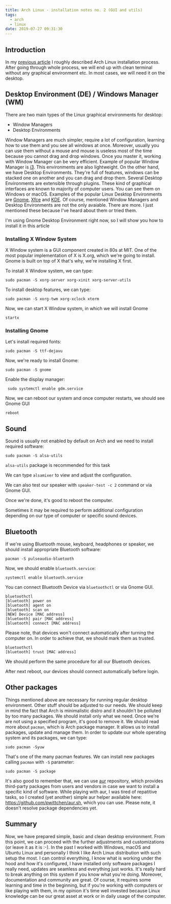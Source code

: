 ```yaml
---
title: Arch Linux - installation notes no. 2 (GUI and utils)
tags:
  - arch
  - linux
date: 2019-07-27 09:31:30
---
```



## Introduction

In my [previous article](/arch-install-notes) I roughly described Arch Linux installation process. After going through whole process, we will end up with clean terminal without any graphical environment etc. In most cases, we will need it on the desktop.

## Desktop Environment (DE) / Windows Manager (WM)

There are two main types of the Linux graphical environments for desktop:
- Window Managers
- Desktop Environments

Window Managers are much simpler, require a lot of configuration, learning how to use them and you see all windows at once. Moreover, usually you can use them without a mouse and mouse is useless most of the time because you cannot drag and drop windows. Once you master it, working with Window Manager can be very efficient. Example of popular Window Manager is [i3](https://i3wm.org/). This environments are also lightweight. On the other hand, we have Desktop Environments. They're full of features, windows can be stacked one on another and you can drag and drop them. Several Desktop Environments are extensible through plugins. These kind of graphical interfaces are known to majority of computer users. You can see them on Windows or macOS. Examples of the popular Linux Desktop Environments are [Gnome](https://www.gnome.org/), [Xfce](https://xfce.org/) and [KDE](https://kde.org/). Of course, mentioned Window Managers and Desktop Environments are not the only avaiable. There are more. I just mentioned these because I've heard about them or tried them.

I'm using Gnome Desktop Environment right now, so I will show you how to install it in this article

### Installing X Window System

X Window system is a GUI component created in 80s at MIT. One of the most popular implementation of X is X.org, which we're going to install. Gnome is built on top of X that's why, we're installing X first.

To install X Window system, we can type:

```
sudo pacman -S xorg-server xorg-xinit xorg-server-utils
```

To install desktop features, we can type:

```
sudo pacman -S xorg-twm xorg-xclock xterm
```

Now, we can start X Window system, in which we will install Gnome

```
startx
```

### Installing Gnome

Let's install required fonts:

```
sudo pacman -S ttf-dejavu
```

Now, we're ready to install Gnome:

```
sudo pacman -S gnome
```

Enable the display manager:

```
 sudo systemctl enable gdm.service
```

Now, we can reboot our system and once computer restarts, we should see Gnome GUI

```
reboot
```

## Sound

Sound is usually not enabled by default on Arch and we need to install required software:

```
sudo pacman -S alsa-utils
```

`alsa-utils` package is recommended for this task

We can type `alsamixer` to view and adjust the configuration.

We can also test our speaker with `speaker-test -c 2` command or via Gnome GUI.

Once we're done, it's good to reboot the computer.

Sometimes it may be required to perform additional configuration depending on our type of computer or specific sound devices.

## Bluetooth

If we're using Bluetooth mouse, keyboard, headphones or speaker, we should install appropriate Bluetooth software:

```
pacman -S pulseaudio-bluetooth
```

Now, we should enable `bluetooth.service`:

```
systemctl enable bluetooth.service
```

You can connect Bluetooth Device via `bluetoothctl` or via Gnome GUI.

```
bluetoothctl
[bluetooth] power on
[bluetooth] agent on
[bluetooth] scan on
[NEW] Device [MAC address]
[bluetooth] pair [MAC address]
[bluetooth] connect [MAC address]
```

Please note, that devices won't connect automatically after turning the computer on. In order to achieve that, we should mark them as trusted.

```
bluetoothctl
[bluetooth] trust [MAC address]
```

We should perform the same procedure for all our Bluetooth devices.

After next reboot, our devices should connect automatically before login.

## Other packages

Things mentioned above are necessary for running regular desktop environment. Other stuff should be adjusted to our needs. We should keep in mind the fact that Arch is minimalistic distro and it shouldn't be polluted by too many packages. We should install only what we need. Once we're are not using a specified program, it's good to remove it. We should read more about `pacman`, which is Arch package manager. It allows us to install packages, update and manage them. In order to update our whole operating system and its packages, we can type:

```
sudo pacman -Syuw
```

That's one of the many pacman features. We can install new packages calling `pacman` with `-S` parameter:

```
sudo pacman -S package
```

It's also good to remember that, we can use [aur](https://aur.archlinux.org/) repository, which provides third-party packages from users and vendors in case we want to install a specific kind of software. While playing with aur, I was tired of repatitive tasks, so I created (yet another) simple aur helper available here: https://github.com/pwittchen/aur.sh, which you can use. Please note, it doesn't resolve package dependencies yet.

## Summary

Now, we have prepared simple, basic and clean desktop environment. From this point, we can proceed with the further adjustments and customizations (or leave it as it is :-). In the past I worked with Windows, macOS and Ubuntu Linux and personally I think I like Arch Linux distribution with such setup the most. I can control everything, I know what is working under the hood and how it's configured, I have installed only software packages I really need, updates are seamless and everything just works. It's really hard to break anything on this system if you know what you're doing. Moreover, documentation and community are great. Of course, it requires some learning and time in the beginning, but if you're working with computers or like playing with them, in my opinion it's time well invested because Linux knowledge can be our great asset at work or in daily usage of the computer.
